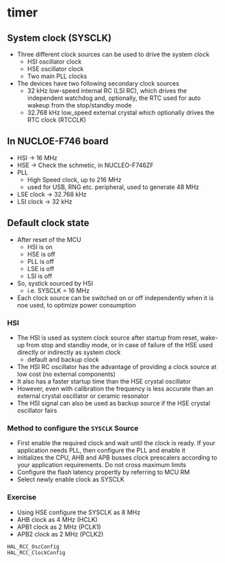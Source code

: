 # timer

## System clock (SYSCLK)
- Three different clock sources can be used to drive the system clock
  - HSI oscillator clock
  - HSE oscillator clock
  - Two main PLL clocks
- The devices have two following secondary clock sources
  - 32 kHz low-speed internal RC (LSI RC), which drives the independent watchdog and, optionally, 
    the RTC used for auto wakeup from the stop/standby mode
  - 32.768 kHz low_speed external crystal which optionally drives the RTC clock (RTCCLK)

## In NUCLOE-F746 board
- HSI -> 16 MHz
- HSE -> Check the schmetic, in NUCLEO-F746ZF
- PLL
  - High Speed clock, up to 216 MHz
  - used for USB, RNG etc. peripheral, used to generate 48 MHz
- LSE clock -> 32.768 kHz
- LSI clock -> 32 kHz

## Default clock state
- After reset of the MCU
  - HSI is on
  - HSE is off
  - PLL is off
  - LSE is off
  - LSI is off
- So, systick sourced by HSI
  - i.e. SYSCLK = 16 MHz
- Each clock source can be switched on or off independently when it is noe used, to optimize power consumption

### HSI
- The HSI is used as system clock source after startup from reset, wake-up from stop and standby mode, or in case of 
  failure of the HSE used directly or indirectly as system clock
  - default and backup clock
- The HSI RC oscillator has the advantage of providing a clock source at low cost (no external components)
- It also has a faster startup time than the HSE crystal oscillator
- However, even with calibration the frequency is less accurate than an external crystal oscillator or ceramic resonator
- The HSI signal can also be used as backup source if the HSE crystal oscillator fairs

### Method to configure the `SYSCLK` Source
- First enable the required clock and wait until the clock is ready. If your application needs PLL, 
  then configure the PLL and enable it
- Initializes the CPU, AHB and APB busses clock prescalers according to your application requirements. Do not cross maximum limits
- Configure the flash latency propertly by referring to MCU RM
- Select newly enable clock as SYSCLK

### Exercise
- Using HSE configure the SYSCLK as 8 MHz
- AHB clock as 4 MHz (HCLK)
- APB1 clock as 2 MHz (PCLK1)
- APB2 clock as 2 MHz (PCLK2)

```c
HAL_RCC_OscConfig
HAL_RCC_ClockConfig
```